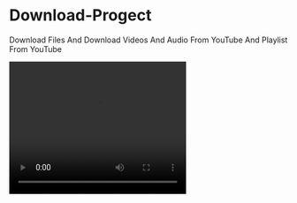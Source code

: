# Download-Progect
Download Files And Download Videos And Audio From YouTube And Playlist From YouTube

<video width="320" height="240" autoplay loop>
  <source src="IMG GIF/2021-10-09 21-46-15.mp4" type="video/mp4" />
  <source src="IMG GIF/2021-10-09 21-46-15.ogg" type="video/ogg" />
  Your browser does not support the video tag.
</video>
